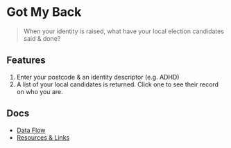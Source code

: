 # Got My Back

> When your identity is raised, what have your local election candidates said & done?

## Features

1. Enter your postcode & an identity descriptor (e.g. ADHD)
2. A list of your local candidates is returned. Click one to see their record on who you are.

## Docs

- [Data Flow](./docs/FLOW.md)
- [Resources & Links](./docs/RESOURCES.md)
